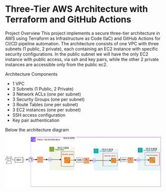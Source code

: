 # Three-Tier AWS Architecture with Terraform and GitHub Actions

Project Overview
This project implements a secure three-tier architecture in AWS using Terraform as Infrastructure as Code (IaC) and GitHub Actions for CI/CD pipeline automation. The architecture consists of one VPC with three subnets (1 public, 2 private), each containing an EC2 instance with specific security configurations.
In the public subnet we will have the only EC2 instance with public access, via ssh and key pairs, while the other 2 private instances are accessible only from the public ec2.


Architecture Components
- 1 VPC
- 3 Subnets (1 Public, 2 Private)
- 3 Network ACLs (one per subnet)
- 3 Security Groups (one per subnet)
- 3 Route Tables (one per subnet)
- 3 EC2 instances (one per subnet)
- SSH access configuration
- Key pair authentication

Below the architecture diagram

![alt text](tierarchdrawio.drawio.png)




